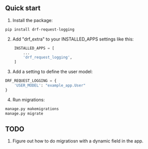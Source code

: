 ## Quick start

1. Install the package:

```sh
pip install drf-request-logging
```

2. Add "drf_extra" to your INSTALLED_APPS settings like this:

```python
    INSTALLED_APPS = [
        ...
        'drf_request_logging',
    ]
```

3. Add a setting to define the user model:

```python
DRF_REQUEST_LOGGING = {
	'USER_MODEL': "example_app.User"
}
```

4. Run migrations:

```sh
manage.py makemigrations
manage.py migrate
```

## TODO

1. Figure out how to do migratiosn with a dynamic field in the app.
